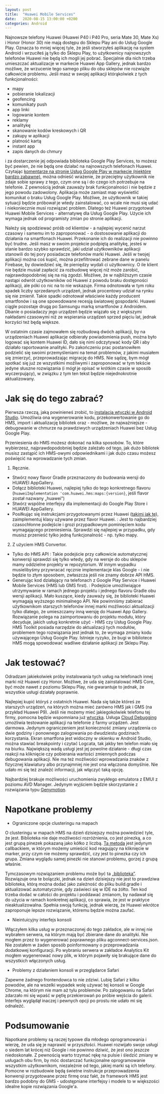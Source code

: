 ```yaml
---
layout: post
title:  "Huawei Mobile Services"
date:   2020-08-15 13:00:00 +0200
categories: Android
---
```


Najnowsze telefony Huawei (Huawei P40 i P40 Pro, seria Mate 30, Mate Xs) i Honor (Honor 30) nie mają dostępu do Sklepu Play ani do Usług Google Play. Oznacza to mniej więcej tyle, że jeśli stworzyłeś aplikację na system Android i wrzuciłeś ją tylko do Sklepu Play, to użytkownicy najnowszych telefonów Huawei nie będą ich mogli jej pobrać. Specjalnie dla nich trzeba umieszczać aktualizacje w markecie Huawei App Gallery, jednak bardzo możliwe, że wrzucenie tego samego pliku do obu sklepów nie rozwiąże całkowicie problemu. Jeśli masz w swojej aplikacji którąkolwiek z tych funkcjonalności:
- mapy
- pobieranie lokalizacji
- geofencing
- komunikaty push
- app linki
- logowanie kontem
- reklamy
- analitykę
- skanowanie kodów kreskowych i QR
- zakupy w aplikacji
- platność kartą
- instant app
- zapis danych do chmury

i za dostarczenie jej odpowiada biblioteka Google Play Services, to możesz być pewien, że nie będą one działać na najnowszych telefonach Huawei. Czytając [komentarze na stronie Usług Google Play w markecie (niektóre bardzo zabawne)][google-play-services], można odnieść wrażenie, że przeciętny użytkownik nie zdaje sobie sprawy z tego, czym one są i do czego ich potrzebuje na telefonie. Z pewnością jednak zauważy brak funkcjonalności i nie będzie z jego powodu zadowolony. Aplikacja może zamiast map wyświetlić komunikat o braku Usług Google Play. Możliwe, że użytkownik w takiej sytuacji będzie próbował je wtedy zainstalować, co wcale nie musi się udać i niekoniecznie musi rozwiązać problem. Dlatego też Huawei przygotował Huawei Mobile Services - alternatywę dla Usług Google Play. Użycie ich wymaga jednak od programisty zmian po stronie aplikacji.

Należy się spodziewać próśb od klientów - a najlepiej wycenić narzut czasowy i samemu im to zaproponować - o dostosowanie aplikacji do działania na smartfonach Huawei. Przekonanie ich do realizacji nie powinno być trudne. Jeśli masz w swoim projekcie podpiętą analitykę, jesteś w stanie bardzo szybko sprawdzić, jaki udział użytkowników aplikacji stanowili do tej pory posiadacze telefonów marki Huawei. Jeśli w twojej aplikacji można coś kupić, można przefiltrować zebrane dane w panelu Firebase, by dowiedzieć się, ile pieniędzy wydali ci użytkownicy. O ile klient nie będzie musiał zapłacić za rozbudowę więcej niż może zarobić, najprawdopodobniej się na nią zgodzi. Możliwe, że w najbliższym czasie nastąpi odwrót użytkowników od Huawei z powodu braku dostępności aplikacji, ale póki co nic na to nie wskazuje. Firma odnotowała w tym roku spadek liczby sprzedanych urządzeń, jednak procentowy udział na rynku się nie zmienił. Takie spadki odnotował właściwie każdy producent smartfonów i są one spowodowane recesją światowej gospodarki. Huawei ciągle pozostaje drugą po Samsungu marką smartfonów z Androidem. Dbanie o posiadaczy jego urządzeń będzie wiązało się z większymi nakładami czasowymi niż ze wspierania urządzeń sprzed pięciu lat, jednak korzyści też będą większe.

W ostatnim czasie zajmowałem się rozbudową dwóch aplikacji, by na urządzeniach Huawei aplikacje odbierały powiadomienia push, można było logować się kontem Huawei ID, dało się nimi odczytywać kody QR i aby działało raportowanie analityki. Po zakończeniu prac postanowiłem podzielić się swoimi przemyśleniami na temat problemów, z jakimi musiałem się zmierzyć, przeprowadzając migrację do HMS. Nie sądzę, bym mógł spotkać się już ze wszystkimi możliwymi i zaproponować w tym tekście jedyne słuszne rozwiązania (i mógł je opisać w krótkim czasie w sposób wyczerpujący), w związku z tym ten tekst będzie niejednokrotnie aktualizowany.

# Jak się do tego zabrać?

Pierwsza rzeczą, jaką powinieneś zrobić, to [instalacja wtyczki w Android Studio][hms-toolkit]. Umożliwia ona wygenerowanie kodu, przekonwertowanie go do HMS, import i aktualizację bibliotek oraz - możliwe, że najważniejsze - debugowanie w chmurze na prawdziwych urządzeniach Huawei bez Usług Google Play.

Przeniesienia do HMS możesz dokonać na kilka sposobów. To, które wybierzesz, najprawdopodobniej będzie zależało od tego, jak dużo bibliotek musisz zastąpić ich HMS-owymi odpowiednikami i jak dużo czasu możesz poświęcić na wprowadzanie tych zmian.
1. Ręcznie.
- Stwórz nowy flavor Gradle przeznaczony do budowania wersji do HUAWEI AppGallery.
- Dołącz biblioteki Huawei, najlepiej tylko do tego konkretnego flavoru (`huaweiImplementation 'com.huawei.hms:maps:{version}`, jeśli flavor został nazwany „huawei”)
- Stwórz wspólne interfejsy dla implementacji do Google Play Store i HUAWEI AppGallery.
- Posiłkując się instrukcjami przygotowanymi przez Huawei ([takimi jak te][codelab-example]), zaimplementuj klasy używane przez flavor Huawei.
: Jest to najbardziej czasochłonne podejście i grozi przypadkowym pominięciem kodu wymagającego przeniesienia. Sprawdzi się najlepiej w przypadku, gdy musisz przenieść tylko jedną funkcjonalność - np. tylko mapy.
2. Z użyciem HMS Convertor.
- Tylko do HMS API
: Takie podejście przy całkowicie automatycznej konwersji sprawdzi się tylko wtedy, gdy na wersje do obu sklepów mamy oddzielne projekty w repozytorium. W innym wypadku musielibyśmy przywracać ręcznie implementacje klas Google - i nie będzie to złym sposobem, zwłaszcza jeśli nie znamy dobrze API HMS.
- Generując kod działający na telefonach z Google Play Service i Huawei Mobile Services (HMS lub GMS first).
: Podejście umożliwiające utrzymywanie w ramach jednego projektu i jednego flavoru Gradle obu wersji aplikacji. Mało kuszące, kiedy zauważy się, że biblioteki Huawei wymagają wyższego minimalnego API. Nie powinniśmy zabierać użytkownikom starszych telefonów innej marki możliwości aktualizacji tylko dlatego, że umieszczamy inną wersję do Huawei App Gallery. Rozwiązanie polega na zaimportowaniu do projektu modułu, który decyduje, jakich usług konkretnie użyć - HMS czy Usług Google Play. HMS Toolkit posiada narzędzie do aktualizacji tych modułów, problemem tego rozwiązania jest jednak to, że wymaga zmiany kodu używającego Usług Google Play. Istnieje ryzyko, że bugi w bibliotece HMS mogą spowodować wadliwe działanie aplikacji ze Sklepu Play.

# Jak testować?

Odradzam jakiekolwiek próby instalowania tych usług na telefonach innej marki niż Huawei czy Honor. Możliwe, że uda się zainstalować HMS Core, być może nawet z poziomu Sklepu Play, nie gwarantuje to jednak, że wszystkie usługi działały poprawnie.

Najlepiej kupić któryś z ostatnich Huawei. Nada się także któreś ze starszych urządzeń, na których można mieć zarówno HMS jak i GMS (na przykład Huawei P9). Jeśli nie możemy mieć jakiegokolwiek telefonu tej firmy, pomocna będzie wspomniana już [wtyczka][hms-toolkit]. Usługa [Cloud Debugging][hms-cloud-debugging] umożliwia testowanie aplikacji na telefonie z farmy urządzeń. Jest darmowa. Jedynym ograniczeniem jest konieczność zmiany urządzenia co dwie godziny i ponownego zalogowania po dwudziestu godzinach korzystania. Ekran smartfona jest widoczny w okienku w Android Studio, można stawiać breakpointy i czytać Logcata, tak jakby ten telefon miało się na biurku. Największą wadą usługi jest jej powolne działanie - długi czas reakcji na kliknięcie czy pobierania wartości zmiennych podczas debugowania aplikacji. Nie ma też możliwości wprowadzania znaków z fizycznej klawiatury albo przynajmniej nie jest ona włączona domyślnie. Nie udało mi się też znaleźć informacji, jak włączyć taką opcję.

Najbardziej brakuje możliwości uruchomienia zwykłego emulatora z EMUI z poziomu AVD Manager. Jedynym wyjściem będzie skorzystanie z rozwiązania typu [Genymotion][genymotion].

# Napotkane problemy

- Ograniczone opcje clusteringu na mapach

O clusteringu w mapach HMS na dzień dzisiejszy można powiedzieć tyle, że jest. Biblioteka nie daje możliwości rozróżnienia, co jest pinezką, a co jest grupą pinezek pokazaną jako kółko z liczbą. [Ta metoda][on-marker-click] jest jedynym callbackiem, w którym możemy umieścić kod reagujący na kliknięcie w marker, przy czym nie możemy sprawdzić, czy jest to pinezka czy ich grupa. Zmiana wyglądu samej pinezki nie stanowi problemu, gorzej z grupą właśnie.

Tymczasowym rozwiązaniem problemu może być ta [„biblioteka”][map-clustering]. Rozwiązuje ona te bolączki, jednak na dzień dzisiejszy nie jest to prawdziwa biblioteka, którą można dodać jako zależność do pliku build.gradle i aktualizować automatycznie, gdy zaświeci się w IDE na żółto. Ten kod trzeba dodać w całości do projektu i poddawać zmianom, by nadawał się do użycia w ramach konkretnej aplikacji, co sprawia, że jest w praktyce nieaktualizowalna. Spełnia swoją funkcję, jednak wierzę, że Huawei wkrótce zaproponuje lepsze rozwiązanie, któremu będzie można zaufać.

- Nieintuicyjny interfejs konsoli

Włączyłem kilka usług w przeznaczonej do tego zakładce, ale w innej nie wybrałem serwera, na którym mają być zbierane dane do analityki. Nie mogłem przez to wygenerować poprawnego pliku agconnect-services.json. Nie zostałem w żaden sposób poinformowany o przeprowadzania dodatkowej konfiguracji. Po wybraniu serwera w zakładce Analytics Kit mogłem wygenerować nowy plik, w którym pojawiły się brakujące dane do wszystkich włączonych usług.

- Problemy z działaniem konsoli w przeglądarce Safari

Zapewne żadnego frontendowca to nie zdziwi. Lubię Safari z kilku powodów, ale na wszelki wypadek wolę używać tej konsoli w Google Chrome, na którym nie mam aż tylu problemów. Po zalogowaniu na Safari zdarzało mi się wpaść w pętlę przekierowań po próbie wejścia do galerii. Interfejs wyglądął inaczej i pewnych opcji po prostu nie udało mi się odnaleźć.

# Podsumowanie

Napotkane problemy są raczej typowe dla młodego oprogramowania i wierzę, że uda się je naprawić w przyszłości. Huawei rozwijało swoje usługi o siedem lat krócej niż Google i nie powinno dziwić, że jest ono jeszcze niedoskonałe. Z pewnością warto trzymać rękę na pulsie i śledzić zmiany w usługach obu firm, by móc dostarczać funkcjonalne oprogramowanie wszystkim użytkownikom, niezależnie od tego, jakiej marki są ich telefony. Pomocne w rozbudowie będą świetne instrukcje przeprowadzenia konwersji przygotowane przez firmę oraz fakt, że framework HMS jest bardzo podobny do GMS - udostępniane interfejsy i modele to w większości idealne kopie rozwiązania Google'a.

[google-play-services]: https://play.google.com/store/apps/details?id=com.google.android.ims&hl=pl&showAllReviews=true
[hms-toolkit]: https://developer.huawei.com/consumer/en/huawei-toolkit/
[codelab-example]: https://developer.huawei.com/consumer/en/codelab/HMSMapKit/index.html#0
[genymotion]: https://www.genymotion.com/
[hms-cloud-debugging]: https://developer.huawei.com/consumer/en/doc/development/Tools-Guides/cloud-debugging-0000001051084360
[map-clustering]: https://github.com/hunterxxx/huawei-map-clustering
[on-marker-click]: https://developer.huawei.com/consumer/en/doc/HMSCore-References-V5/onmarkerclicklistener-0000001050152047-V5
